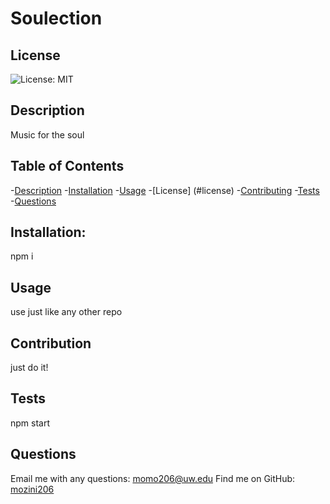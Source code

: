 # Soulection

## License

![License: MIT](https://img.shields.io/badge/License-MIT-yellow.svg)
     
## Description      

Music for the soul
  
## Table of Contents
  
-[Description](#description)
-[Installation](#installation)
-[Usage](#usage)
-[License] (#license)
-[Contributing](#contribution)
-[Tests](#tests)
-[Questions](#questions)

  
     
## Installation:

npm i 



## Usage

use just like any other repo



## Contribution

just do it!


## Tests

npm start


## Questions

Email me with any questions: momo206@uw.edu
Find me on GitHub: [mozini206](https://github.com/mozini206)

